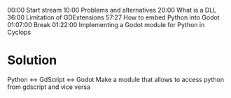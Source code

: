 00:00 Start stream
10:00 Problems and alternatives
20:00 What is a DLL
36:00 Limitation of GDExtensions
57:27 How to embed Python into Godot
01:07:00 Break
01:22:00 Implementing a Godot module for Python in Cyclops

# Solution

Python <-> GdScript <-> Godot
Make a module that allows to access python from gdscript and vice versa
